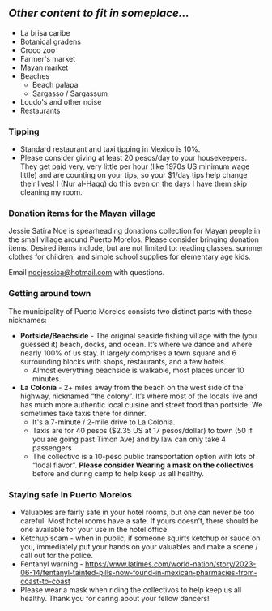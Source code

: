 ## *Other content to fit in someplace...*

* La brisa caribe
* Botanical gradens
* Croco zoo
* Farmer's market
* Mayan market
* Beaches
  * Beach palapa
  * Sargasso / Sargassum
* Loudo's and other noise
* Restaurants

### Tipping

- Standard restaurant and taxi tipping in Mexico is 10%.
- Please consider giving at least 20 pesos/day to your housekeepers. They get paid very, very little per hour (like 1970s US minimum wage little) and are counting on your tips, so your $1/day tips help change their lives! I (Nur al-Haqq) do this even on the days I have them skip cleaning my room.
 
### Donation items for the Mayan village

Jessie Satira Noe is spearheading donations collection for Mayan people in the small village around Puerto Morelos. Please consider bringing donation items. Desired items include, but are not limited to: reading glasses. summer clothes for children, and simple school supplies for elementary age kids.

Email [noejessica@hotmail.com](mailto:noejessica@hotmail.com) with questions.

### Getting around town

The municipality of Puerto Morelos consists two distinct parts with these nicknames:

- **Portside/Beachside** - The original seaside fishing village with the (you guessed it) beach, docks, and ocean. It’s where we dance and where nearly 100% of us stay. It largely comprises a town square and 6 surrounding blocks with shops, restaurants, and a few hotels.
  - Almost everything beachside is walkable, most places under 10 minutes.
- **La Colonia** - 2+ miles away from the beach on the west side of the highway, nicknamed “the colony”. It’s where most of the locals live and has much more authentic local cuisine and street food than portside. We sometimes take taxis there for dinner.
  - It's a 7-minute / 2-mile drive to La Colonia.
  - Taxis are for 40 pesos ($2.35 US at 17 pesos/dollar) to town (50 if you are going past Timon Ave) and by law can only take 4 passengers
  - The collectivo is a 10-peso public transportation option with lots of “local flavor”. **Please consider Wearing a mask on the collectivos** before and during camp to help keep us all healthy. 

### Staying safe in Puerto Morelos

- Valuables are fairly safe in your hotel rooms, but one can never be too careful. Most hotel rooms have a safe. If yours doesn’t, there should be one available for your use in the hotel office.
- Ketchup scam - when in public, if someone squirts ketchup or sauce on you, immediately put your hands on your valuables and make a scene / call out for the police. 
- Fentanyl warning - https://www.latimes.com/world-nation/story/2023-06-14/fentanyl-tainted-pills-now-found-in-mexican-pharmacies-from-coast-to-coast
- Please wear a mask when riding the collectivos to help keep us all healthy. Thank you for caring about your fellow dancers!